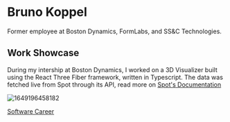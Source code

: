 # Bruno Koppel

Former employee at Boston Dynamics, FormLabs, and SS&C Technologies.

## Work Showcase

During my intership at Boston Dynamics, I worked on a 3D Visualizer built using the React Three Fiber framework, written in Typescript. The data was fetched live from Spot through its API, read more on [Spot's Documentation](https://dev.bostondynamics.com/)

![1649196458182](https://github.com/user-attachments/assets/acbf2e3b-6198-4bb1-853d-b904f691845f)

[Software Career](/softwareCareer.md)

